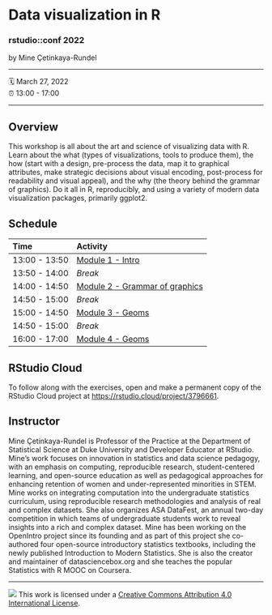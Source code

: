 Data visualization in R
================

### rstudio::conf 2022

by Mine Çetinkaya-Rundel

-----

:spiral_calendar: March 27, 2022  
:alarm_clock:     13:00 - 17:00

-----

## Overview

This workshop is all about the art and science of visualizing data with R. Learn about the what (types of visualizations, tools to produce them), the how (start with a design, pre-process the data, map it to graphical attributes, make strategic decisions about visual encoding, post-process for readability and visual appeal), and the why (the theory behind the grammar of graphics). Do it all in R, reproducibly, and using a variety of modern data visualization packages, primarily ggplot2.

## Schedule

| Time          | Activity         |
| :------------ | :--------------- |
| 13:00 - 13:50 | [Module 1 - Intro](https://mine-cetinkaya-rundel.github.io/dataviz-enar-2022/01-intro/01-intro.html#1)        |
| 13:50 - 14:00 | *Break*          |
| 14:00 - 14:50 | [Module 2 - Grammar of graphics](https://mine-cetinkaya-rundel.github.io/dataviz-enar-2022/02-grammar-of-graphics/02-grammar-of-graphics.html#1)       |
| 14:50 - 15:00 | *Break*          |
| 15:00 - 14:50 | [Module 3 - Geoms](https://mine-cetinkaya-rundel.github.io/dataviz-enar-2022/03-geoms/03-geoms.html#1)        |
| 14:50 - 15:00 | *Break*          |
| 16:00 - 17:00 | [Module 4 - Geoms](https://mine-cetinkaya-rundel.github.io/dataviz-enar-2022/04-stats-scales-guides/04-stats-scales-guidess.html#1)        |

## RStudio Cloud

To follow along with the exercises, open and make a permanent copy of the RStudio Cloud project at https://rstudio.cloud/project/3796661.

## Instructor

Mine Çetinkaya-Rundel is Professor of the Practice at the Department of Statistical Science at Duke University and Developer Educator at RStudio. Mine’s work focuses on innovation in statistics and data science pedagogy, with an emphasis on computing, reproducible research, student-centered learning, and open-source education as well as pedagogical approaches for enhancing retention of women and under-represented minorities in STEM. Mine works on integrating computation into the undergraduate statistics curriculum, using reproducible research methodologies and analysis of real and complex datasets. She also organizes ASA DataFest, an annual two-day competition in which teams of undergraduate students work to reveal insights into a rich and complex dataset. Mine has been working on the OpenIntro project since its founding and as part of this project she co-authored four open-source introductory statistics textbooks, including the newly published Introduction to Modern Statistics. She is also the creator and maintainer of datasciencebox.org and she teaches the popular Statistics with R MOOC on Coursera.

-----

![](https://i.creativecommons.org/l/by/4.0/88x31.png) This work is
licensed under a [Creative Commons Attribution 4.0 International
License](https://creativecommons.org/licenses/by/4.0/).
